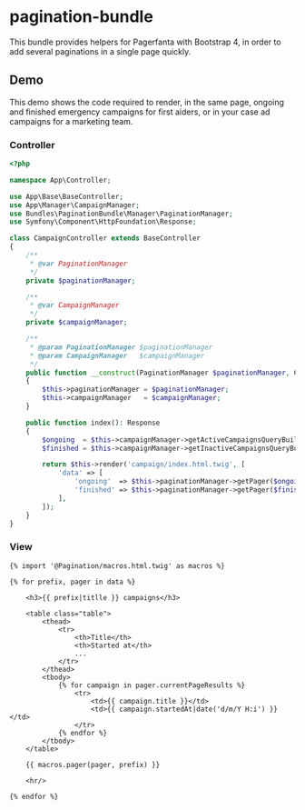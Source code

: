 # pagination-bundle

This bundle provides helpers for Pagerfanta with Bootstrap 4, in order to add several paginations in a single page
quickly.

## Demo

This demo shows the code required to render, in the same page, ongoing and finished emergency campaigns for first
aiders, or in your case ad campaigns for a marketing team.

### Controller

```php
<?php

namespace App\Controller;

use App\Base\BaseController;
use App\Manager\CampaignManager;
use Bundles\PaginationBundle\Manager\PaginationManager;
use Symfony\Component\HttpFoundation\Response;

class CampaignController extends BaseController
{
    /**
     * @var PaginationManager
     */
    private $paginationManager;

    /**
     * @var CampaignManager
     */
    private $campaignManager;

    /**
     * @param PaginationManager $paginationManager
     * @param CampaignManager   $campaignManager
     */
    public function __construct(PaginationManager $paginationManager, CampaignManager $campaignManager)
    {
        $this->paginationManager = $paginationManager;
        $this->campaignManager   = $campaignManager;
    }

    public function index(): Response
    {
        $ongoing  = $this->campaignManager->getActiveCampaignsQueryBuilder();
        $finished = $this->campaignManager->getInactiveCampaignsQueryBuilder();

        return $this->render('campaign/index.html.twig', [
            'data' => [
                'ongoing'  => $this->paginationManager->getPager($ongoing, 'ongoing'),
                'finished' => $this->paginationManager->getPager($finished, 'finished'),
            ],          
        ]);
    }
}
```

### View

```twig
{% import '@Pagination/macros.html.twig' as macros %}

{% for prefix, pager in data %}

    <h3>{{ prefix|titlle }} campaigns</h3>

    <table class="table">
        <thead>
            <tr>
                <th>Title</th>
                <th>Started at</th>
                ...
            </tr>
        </thead>
        <tbody>
            {% for campaign in pager.currentPageResults %}
                <tr>
                    <td>{{ campaign.title }}</td>
                    <td>{{ campaign.startedAt|date('d/m/Y H:i') }}</td>
                </tr>
            {% endfor %}
        </tbody>
    </table>

    {{ macros.pager(pager, prefix) }}

    <hr/>

{% endfor %}
```